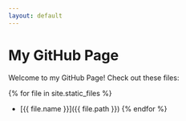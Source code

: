 ```yaml
---
layout: default
---
```


# My GitHub Page

Welcome to my GitHub Page! Check out these files:

{% for file in site.static_files %}
  - [{{ file.name }}]({{ file.path }})
{% endfor %}

